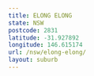 ```yaml
---
title: ELONG ELONG
state: NSW
postcode: 2831
latitude: -31.927892
longitude: 146.615174
url: /nsw/elong-elong/
layout: suburb
---
```

